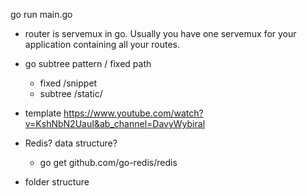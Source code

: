 go run main.go

- router is servemux in go. Usually you have one servemux for your application containing all your routes.
- go subtree pattern / fixed path
    - fixed /snippet
    - subtree /static/

- template 
https://www.youtube.com/watch?v=KshNbN2UauI&ab_channel=DavyWybiral

- Redis? data structure?
    - go get github.com/go-redis/redis


- folder structure

